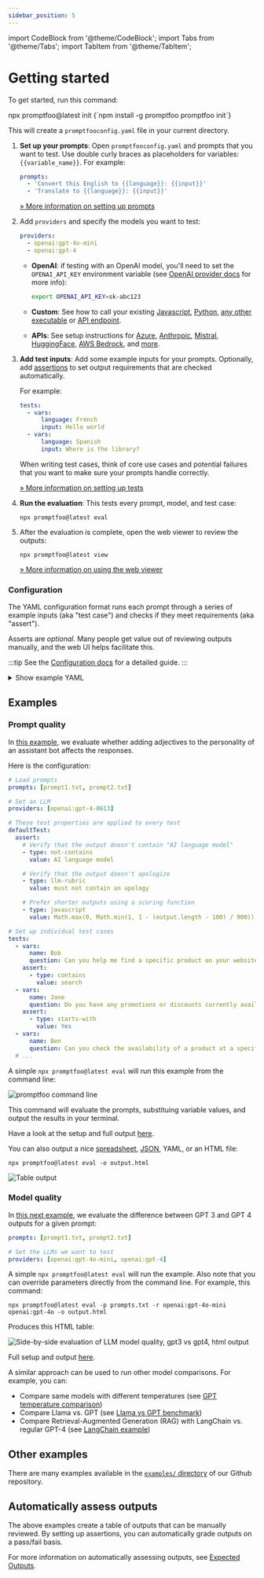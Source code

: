 ```yaml
---
sidebar_position: 5
---
```


import CodeBlock from '@theme/CodeBlock';
import Tabs from '@theme/Tabs';
import TabItem from '@theme/TabItem';

# Getting started

To get started, run this command:

<Tabs>
  <TabItem value="npx" label="npx" default>
    <CodeBlock language="bash">
      npx promptfoo@latest init
    </CodeBlock>
  </TabItem>
  <TabItem value="npm" label="npm" default>
    <CodeBlock language="bash">
      {`npm install -g promptfoo
promptfoo init`}
    </CodeBlock>
  </TabItem>
</Tabs>

This will create a `promptfooconfig.yaml` file in your current directory.

1. **Set up your prompts**: Open `promptfooconfig.yaml` and prompts that you want to test. Use double curly braces as placeholders for variables: `{{variable_name}}`. For example:

   ```yaml
   prompts:
     - 'Convert this English to {{language}}: {{input}}'
     - 'Translate to {{language}}: {{input}}'
   ```

   [&raquo; More information on setting up prompts](/docs/configuration/parameters)

1. Add `providers` and specify the models you want to test:

   ```yaml
   providers:
     - openai:gpt-4o-mini
     - openai:gpt-4
   ```

   - **OpenAI**: if testing with an OpenAI model, you'll need to set the `OPENAI_API_KEY` environment variable (see [OpenAI provider docs](/docs/providers/openai) for more info):

     ```sh
     export OPENAI_API_KEY=sk-abc123
     ```

   - **Custom**: See how to call your existing [Javascript](/docs/providers/custom-api), [Python](/docs/providers/python), [any other executable](/docs/providers/custom-script) or [API endpoint](/docs/providers/http).
   - **APIs**: See setup instructions for [Azure](/docs/providers/azure), [Anthropic](/docs/providers/anthropic), [Mistral](/docs/providers/mistral), [HuggingFace](/docs/providers/huggingface), [AWS Bedrock](/docs/providers/aws-bedrock), and [more](/docs/providers).

1. **Add test inputs**: Add some example inputs for your prompts. Optionally, add [assertions](/docs/configuration/expected-outputs) to set output requirements that are checked automatically.

   For example:

   ```yaml
   tests:
     - vars:
         language: French
         input: Hello world
     - vars:
         language: Spanish
         input: Where is the library?
   ```

   When writing test cases, think of core use cases and potential failures that you want to make sure your prompts handle correctly.

   [&raquo; More information on setting up tests](/docs/configuration/guide)

1. **Run the evaluation**: This tests every prompt, model, and test case:

   ```
   npx promptfoo@latest eval
   ```

1. After the evaluation is complete, open the web viewer to review the outputs:

   ```
   npx promptfoo@latest view
   ```

   [&raquo; More information on using the web viewer](/docs/usage/web-ui)

### Configuration

The YAML configuration format runs each prompt through a series of example inputs (aka "test case") and checks if they meet requirements (aka "assert").

Asserts are _optional_. Many people get value out of reviewing outputs manually, and the web UI helps facilitate this.

:::tip
See the [Configuration docs](/docs/configuration/guide) for a detailed guide.
:::

<details>
<summary>Show example YAML</summary>

```yaml
prompts: [prompts.txt]
providers: [openai:gpt-4o-mini]
tests:
  - description: First test case - automatic review
    vars:
      var1: first variable's value
      var2: another value
      var3: some other value
    assert:
      - type: equals
        value: expected LLM output goes here
      - type: function
        value: output.includes('some text')

  - description: Second test case - manual review
    # Test cases don't need assertions if you prefer to review the output yourself
    vars:
      var1: new value
      var2: another value
      var3: third value

  - description: Third test case - other types of automatic review
    vars:
      var1: yet another value
      var2: and another
      var3: dear llm, please output your response in json format
    assert:
      - type: contains-json
      - type: similar
        value: ensures that output is semantically similar to this text
      - type: llm-rubric
        value: must contain a reference to X
```

</details>

## Examples

### Prompt quality

In [this example](https://github.com/promptfoo/promptfoo/tree/main/examples/self-grading), we evaluate whether adding adjectives to the personality of an assistant bot affects the responses.

Here is the configuration:

```yaml title=promptfooconfig.yaml
# Load prompts
prompts: [prompt1.txt, prompt2.txt]

# Set an LLM
providers: [openai:gpt-4-0613]

# These test properties are applied to every test
defaultTest:
  assert:
    # Verify that the output doesn't contain "AI language model"
    - type: not-contains
      value: AI language model

    # Verify that the output doesn't apologize
    - type: llm-rubric
      value: must not contain an apology

    # Prefer shorter outputs using a scoring function
    - type: javascript
      value: Math.max(0, Math.min(1, 1 - (output.length - 100) / 900));

# Set up individual test cases
tests:
  - vars:
      name: Bob
      question: Can you help me find a specific product on your website?
    assert:
      - type: contains
        value: search
  - vars:
      name: Jane
      question: Do you have any promotions or discounts currently available?
    assert:
      - type: starts-with
        value: Yes
  - vars:
      name: Ben
      question: Can you check the availability of a product at a specific store location?
  # ...
```

A simple `npx promptfoo@latest eval` will run this example from the command line:

![promptfoo command line](https://user-images.githubusercontent.com/310310/244891726-480e1114-d049-40b9-bd5f-f81c15060284.gif)

This command will evaluate the prompts, substituing variable values, and output the results in your terminal.

Have a look at the setup and full output [here](https://github.com/promptfoo/promptfoo/tree/main/examples/self-grading).

You can also output a nice [spreadsheet](https://docs.google.com/spreadsheets/d/1nanoj3_TniWrDl1Sj-qYqIMD6jwm5FBy15xPFdUTsmI/edit?usp=sharing), [JSON](https://github.com/promptfoo/promptfoo/blob/main/examples/simple-cli/output.json), YAML, or an HTML file:

```
npx promptfoo@latest eval -o output.html
```

![Table output](https://user-images.githubusercontent.com/310310/235483444-4ddb832d-e103-4b9c-a862-b0d6cc11cdc0.png)

### Model quality

In [this next example](https://github.com/promptfoo/promptfoo/tree/main/examples/gpt-3.5-vs-4), we evaluate the difference between GPT 3 and GPT 4 outputs for a given prompt:

```yaml title=promptfooconfig.yaml
prompts: [prompt1.txt, prompt2.txt]

# Set the LLMs we want to test
providers: [openai:gpt-4o-mini, openai:gpt-4]
```

A simple `npx promptfoo@latest eval` will run the example. Also note that you can override parameters directly from the command line. For example, this command:

```
npx promptfoo@latest eval -p prompts.txt -r openai:gpt-4o-mini openai:gpt-4o -o output.html
```

Produces this HTML table:

![Side-by-side evaluation of LLM model quality, gpt3 vs gpt4, html output](https://user-images.githubusercontent.com/310310/235490527-e0c31f40-00a0-493a-8afc-8ed6322bb5ca.png)

Full setup and output [here](https://github.com/promptfoo/promptfoo/tree/main/examples/gpt-3.5-vs-4).

A similar approach can be used to run other model comparisons. For example, you can:

- Compare same models with different temperatures (see [GPT temperature comparison](https://github.com/promptfoo/promptfoo/tree/main/examples/gpt-3.5-temperature-comparison))
- Compare Llama vs. GPT (see [Llama vs GPT benchmark](/docs/guides/compare-llama2-vs-gpt))
- Compare Retrieval-Augmented Generation (RAG) with LangChain vs. regular GPT-4 (see [LangChain example](https://promptfoo.dev/docs/configuration/testing-llm-chains))

## Other examples

There are many examples available in the [`examples/` directory](https://github.com/promptfoo/promptfoo/tree/main/examples) of our Github repository.

## Automatically assess outputs

The above examples create a table of outputs that can be manually reviewed. By setting up assertions, you can automatically grade outputs on a pass/fail basis.

For more information on automatically assessing outputs, see [Expected Outputs](/docs/configuration/expected-outputs).
